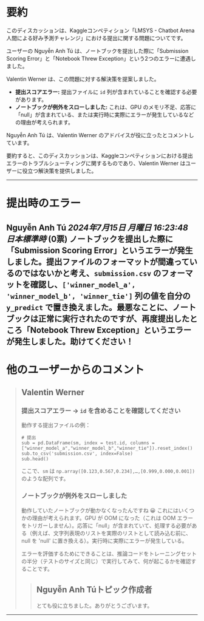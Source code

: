 # 要約 
このディスカッションは、Kaggleコンペティション「LMSYS - Chatbot Arena 人間による好み予測チャレンジ」における提出に関する問題についてです。

ユーザーの Nguyễn Anh Tú は、ノートブックを提出した際に「Submission Scoring Error」と「Notebook Threw Exception」という2つのエラーに遭遇しました。

Valentin Werner は、この問題に対する解決策を提案しました。

* **提出スコアエラー:** 提出ファイルに `id` 列が含まれていることを確認する必要があります。
* **ノートブックが例外をスローしました:** これは、GPU のメモリ不足、応答に「null」が含まれている、または実行時に実際にエラーが発生しているなどの理由が考えられます。

Nguyễn Anh Tú は、Valentin Werner のアドバイスが役に立ったとコメントしています。

要約すると、このディスカッションは、Kaggleコンペティションにおける提出エラーのトラブルシューティングに関するものであり、Valentin Werner はユーザーに役立つ解決策を提供しました。


---
# 提出時のエラー

**Nguyễn Anh Tú** *2024年7月15日 月曜日 16:23:48 日本標準時* (0票)
ノートブックを提出した際に「Submission Scoring Error」というエラーが発生しました。提出ファイルのフォーマットが間違っているのではないかと考え、`submission.csv` のフォーマットを確認し、`['winner_model_a', 'winner_model_b', 'winner_tie']` 列の値を自分の `y_predict` で置き換えました。最悪なことに、ノートブックは正常に実行されたのですが、再度提出したところ「Notebook Threw Exception」というエラーが発生しました。助けてください！
---
# 他のユーザーからのコメント
> ## Valentin Werner
> 
> ### 提出スコアエラー -> `id` を含めることを確認してください
> 
> 動作する提出ファイルの例：
> 
> ```
> # 提出
> sub = pd.DataFrame(sm, index = test.id, columns = ["winner_model_a","winner_model_b","winner_tie"]).reset_index()
> sub.to_csv('submission.csv', index=False)
> sub.head()
> 
> ```
> 
> ここで、`sm` は `np.array([0.123,0.567,0.234],…,[0.999,0.000,0.001])` のような配列です。
> 
> ### ノートブックが例外をスローしました
> 
> 動作していたノートブックが動かなくなったんですね 😀 これにはいくつかの理由が考えられます。GPU が OOM になった（これは OOM エラーをトリガーしません）。応答に「null」が含まれていて、処理する必要がある（例えば、文字列表現のリストを実際のリストとして読み込む前に、null を 'null' に置き換える）。実行時に実際にエラーが発生している。
> 
> エラーを評価するためにできることは、推論コードをトレーニングセットの半分（テストのサイズと同じ）で実行してみて、何が起こるかを確認することです。
> 
> 
> 
> > ## Nguyễn Anh Túトピック作成者
> > 
> > とても役に立ちました。ありがとうございます。
> > 
> > 
> > 
---

